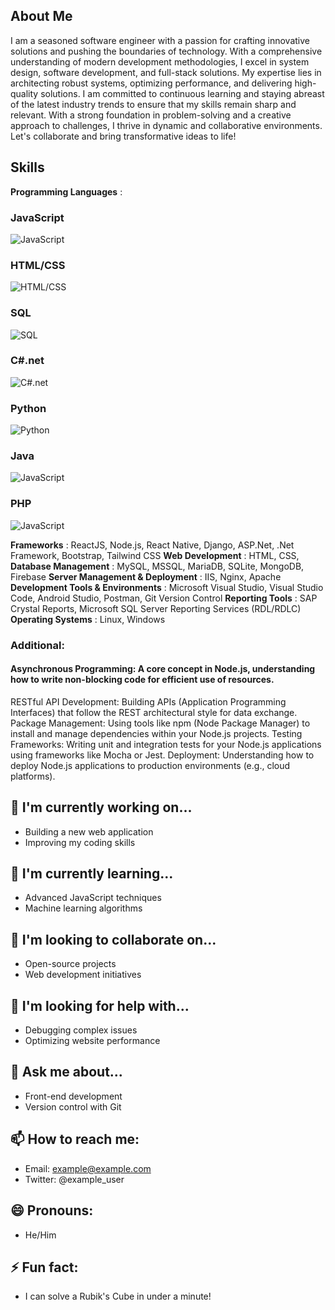 ## About Me
I am a seasoned software engineer with a passion for crafting innovative solutions and pushing the boundaries of technology. With a comprehensive understanding of modern development methodologies, I excel in system design, software development, and full-stack solutions. My expertise lies in architecting robust systems, optimizing performance, and delivering high-quality solutions. I am committed to continuous learning and staying abreast of the latest industry trends to ensure that my skills remain sharp and relevant. With a strong foundation in problem-solving and a creative approach to challenges, I thrive in dynamic and collaborative environments. Let's collaborate and bring transformative ideas to life!

## Skills
**Programming Languages** :
### JavaScript
![JavaScript](https://progress-bar.dev/95/?title=Fluency)
### HTML/CSS
![HTML/CSS](https://progress-bar.dev/95/?title=Fluency)
### SQL
![SQL](https://progress-bar.dev/90/?title=Fluency)
### C#.net
![C#.net](https://progress-bar.dev/90/ffa500/?title=Fluency)
### Python
![Python](https://progress-bar.dev/60/?title=Fluency)
### Java
![JavaScript](https://progress-bar.dev/50/?title=Fluency)
### PHP
![JavaScript](https://progress-bar.dev/50/?title=Fluency)


**Frameworks** :  ReactJS, Node.js, React Native, Django, ASP.Net, .Net Framework, Bootstrap, Tailwind CSS
**Web Development** : HTML, CSS,
**Database Management** : MySQL, MSSQL, MariaDB, SQLite, MongoDB, Firebase
**Server Management & Deployment** : IIS, Nginx, Apache
**Development Tools & Environments** : Microsoft Visual Studio, Visual Studio Code, Android Studio, Postman, Git Version Control
**Reporting Tools** : SAP Crystal Reports, Microsoft SQL Server Reporting Services (RDL/RDLC)
**Operating Systems** : Linux, Windows 

### Additional:
#### Asynchronous Programming: A core concept in Node.js, understanding how to write non-blocking code for efficient use of resources.
RESTful API Development: Building APIs (Application Programming Interfaces) that follow the REST architectural style for data exchange.
Package Management: Using tools like npm (Node Package Manager) to install and manage dependencies within your Node.js projects.
Testing Frameworks: Writing unit and integration tests for your Node.js applications using frameworks like Mocha or Jest.
Deployment: Understanding how to deploy Node.js applications to production environments (e.g., cloud platforms).




## 🔭 I'm currently working on...
- Building a new web application
- Improving my coding skills

## 🌱 I'm currently learning...
- Advanced JavaScript techniques
- Machine learning algorithms

## 👯 I'm looking to collaborate on...
- Open-source projects
- Web development initiatives

## 🤔 I'm looking for help with...
- Debugging complex issues
- Optimizing website performance

## 💬 Ask me about...
- Front-end development
- Version control with Git

## 📫 How to reach me:
- Email: example@example.com
- Twitter: @example_user

## 😄 Pronouns:
- He/Him

## ⚡ Fun fact:
- I can solve a Rubik's Cube in under a minute!
